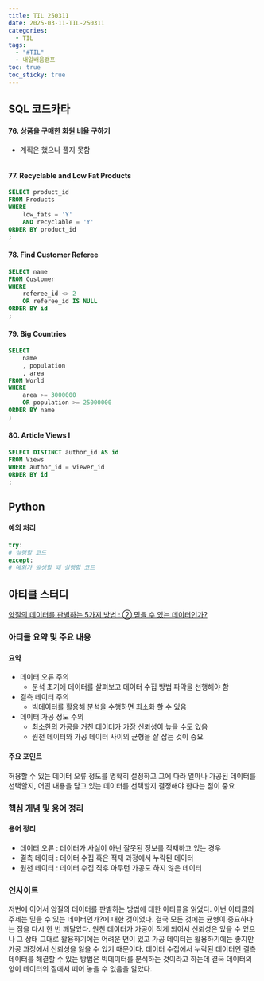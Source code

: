 ```yaml
---
title: TIL 250311
date: 2025-03-11-TIL-250311
categories:
  - TIL
tags:
  - "#TIL"
  - 내일배움캠프
toc: true
toc_sticky: true
---
```

## SQL 코드카타
#### 76. 상품을 구매한 회원 비율 구하기
- 계획은 했으나 풀지 못함
```sql

```

#### 77. Recyclable and Low Fat Products
```sql
SELECT product_id
FROM Products
WHERE
    low_fats = 'Y'
    AND recyclable = 'Y'
ORDER BY product_id
;
```

#### 78. Find Customer Referee
```sql
SELECT name
FROM Customer
WHERE
    referee_id <> 2
    OR referee_id IS NULL
ORDER BY id
;
```

#### 79. Big Countries
```sql
SELECT
    name
    , population
    , area
FROM World
WHERE
    area >= 3000000
    OR population >= 25000000
ORDER BY name
;
```

#### 80. Article Views I
```sql
SELECT DISTINCT author_id AS id
FROM Views
WHERE author_id = viewer_id
ORDER BY id
;
```

## Python

#### 예외 처리
```python
try:
# 실행할 코드
except:
# 예외가 발생할 때 실행할 코드
```

## 아티클 스터디

[양질의 데이터를 판별하는 5가지 방법 : ② 믿을 수 있는 데이터인가?](https://yozm.wishket.com/magazine/detail/1074/)

### 아티클 요약 및 주요 내용
#### 요약
- 데이터 오류 주의
	- 분석 초기에 데이터를 살펴보고 데이터 수집 방법 파악을 선행해야 함
- 결측 데이터 주의
	- 빅데이터를 활용해 분석을 수행하면 최소화 할 수 있음
- 데이터 가공 정도 주의
	- 최소한의 가공을 거친 데이터가 가장 신뢰성이 높을 수도 있음
	- 원천 데이터와 가공 데이터 사이의 균형을 잘 잡는 것이 중요
#### 주요 포인트 
허용할 수 있는 데이터 오류 정도를 명확히 설정하고 그에 다라 얼마나 가공된 데이터를 선택할지, 어떤 내용을 담고 있는 데이터를 선택할지 결정해야 한다는 점이 중요

### 핵심 개념 및 용어 정리
#### 용어 정리
- 데이터 오류 : 데이터가 사실이 아닌 잘못된 정보를 적재하고 있는 경우	
- 결측 데이터 : 데이터 수집 혹은 적재 과정에서 누락된 데이터
- 원천 데이터 : 데이터 수집 직후 아무런 가공도 하지 않은 데이터

### 인사이트
저번에 이어서 양질의 데이터를 판별하는 방법에 대한 아티클을 읽었다. 이번 아티클의 주제는 믿을 수 있는 데이터인가?에 대한 것이었다. 결국 모든 것에는 균형이 중요하다는 점을 다시 한 번 깨달았다. 원천 데이터가 가공이 적게 되어서 신뢰성은 있을 수 있으나 그 상태 그대로 활용하기에는 어려운 면이 있고 가공 데이터는 활용하기에는 좋지만 가공 과정에서 신뢰성을 잃을 수 있기 때문이다. 데이터 수집에서 누락된 데이터인 결측 데이터를 해결할 수 있는 방법은 빅데이터를 분석하는 것이라고 하는데 결국 데이터의 양이 데이터의 질에서 떼어 놓을 수 없음을 알았다.